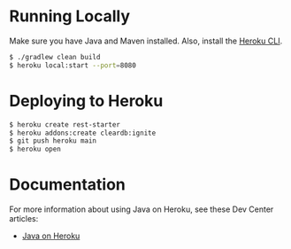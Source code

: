 # Running Locally
Make sure you have Java and Maven installed.  Also, install the [Heroku CLI](https://cli.heroku.com/).

```bash
$ ./gradlew clean build
$ heroku local:start --port=8080
```

# Deploying to Heroku
```bash
$ heroku create rest-starter 
$ heroku addons:create cleardb:ignite
$ git push heroku main
$ heroku open
```

# Documentation

For more information about using Java on Heroku, see these Dev Center articles:

- [Java on Heroku](https://devcenter.heroku.com/categories/java)


